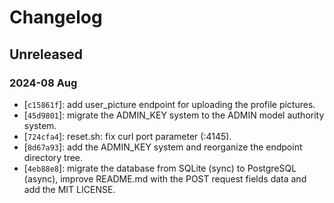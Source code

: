 # Changelog

## Unreleased

### 2024-08 Aug

- [`c15861f`]: add user\_picture endpoint for uploading the profile pictures.
- [`45d9801`]: migrate the ADMIN\_KEY system to the ADMIN model authority system.
- [`724cfa4`]: reset.sh: fix curl port parameter (:4145).
- [`8d67a93`]: add the ADMIN\_KEY system and reorganize the endpoint directory tree.
- [`4eb88e8`]: migrate the database from SQLite (sync) to PostgreSQL (async), improve README.md with the POST request fields data and add the MIT LICENSE.
